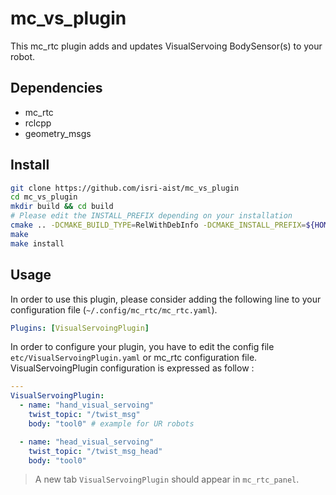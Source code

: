 # mc_vs_plugin

This mc_rtc plugin adds and updates VisualServoing BodySensor(s) to your robot.

## Dependencies

* mc_rtc
* rclcpp
* geometry_msgs

## Install

```bash
git clone https://github.com/isri-aist/mc_vs_plugin
cd mc_vs_plugin
mkdir build && cd build
# Please edit the INSTALL_PREFIX depending on your installation
cmake .. -DCMAKE_BUILD_TYPE=RelWithDebInfo -DCMAKE_INSTALL_PREFIX=${HOME}/workspace/install
make
make install
```

## Usage

In order to use this plugin, please consider adding the following line to your configuration file (`~/.config/mc_rtc/mc_rtc.yaml`).

```yaml
Plugins: [VisualServoingPlugin]
```

In order to configure your plugin, you have to edit the config file `etc/VisualServoingPlugin.yaml` or mc_rtc configuration file.
VisualServoingPlugin configuration is expressed as follow :

```yaml
---
VisualServoingPlugin:
  - name: "hand_visual_servoing"
    twist_topic: "/twist_msg"
    body: "tool0" # example for UR robots

  - name: "head_visual_servoing"
    twist_topic: "/twist_msg_head"
    body: "tool0"
```

> A new tab `VisualServoingPlugin` should appear in `mc_rtc_panel`.
